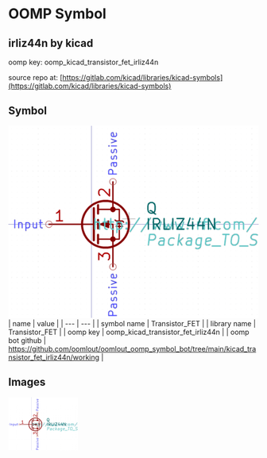 # OOMP Symbol  
## irliz44n  by kicad  
  
oomp key: oomp_kicad_transistor_fet_irliz44n  
  
source repo at: [https://gitlab.com/kicad/libraries/kicad-symbols](https://gitlab.com/kicad/libraries/kicad-symbols)  
## Symbol  
  
[![working.png](working_600.png)](working.png)  
| name | value | 
| --- | --- | 
| symbol name | Transistor_FET | 
| library name | Transistor_FET | 
| oomp key | oomp_kicad_transistor_fet_irliz44n | 
| oomp bot github | https://github.com/oomlout/oomlout_oomp_symbol_bot/tree/main/kicad_transistor_fet_irliz44n/working | 
## Images  
  
[![working.png](working_140.png)](working.png)  
